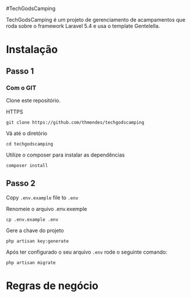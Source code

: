 #TechGodsCamping

TechGodsCamping é um projeto de gerenciamento de acampamentos que roda sobre o framework Laravel 5.4 e usa o template Gentelella.

# Instalação

## Passo 1

### Com o GIT
Clone este repositório.

HTTPS
```
git clone https://github.com/thmendes/techgodscamping
```

Vá até o diretório
```
cd techgodscamping
```

Utilize o composer para instalar as dependências
```
composer install
```

## Passo 2
Copy ```.env.example``` file to ```.env```

Renomeie o arquivo .env.exemple
```
cp .env.example .env
```

Gere a chave do projeto

```
php artisan key:generate
```

Após ter configurado o seu arquivo ```.env``` rode o seguinte comando:
```
php artisan migrate
```

# Regras de negócio

